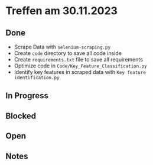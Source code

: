 # Treffen am 30.11.2023

## Done

- Scrape Data with `selenium-scraping.py`
- Create `code` directory to save all code inside
- Create `requirements.txt` file to save all requirements
- Optimize code in `Code/Key_Feature_Classification.py`
- Identify key features in scraped data with `Key feature identification.py`

## In Progress

## Blocked

## Open

## Notes
